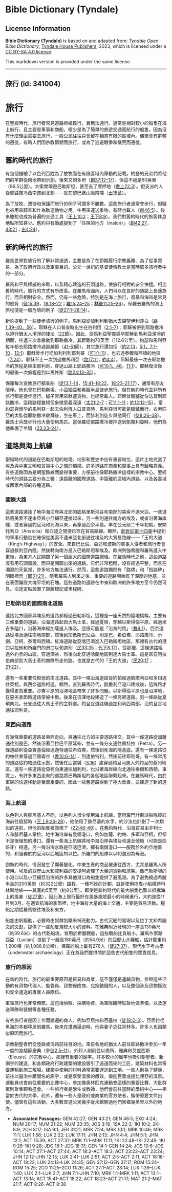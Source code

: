# Bible Dictionary (Tyndale)

## License Information

**Bible Dictionary (Tyndale)** is based on and adapted from: _Tyndale Open Bible Dictionary_, [Tyndale House Publishers](https://tyndaleopenresources.com/), 2023, which is licensed under a [CC BY-SA 4.0 license](https://creativecommons.org/licenses/by-sa/4.0/legalcode.en).

This markdown version is provided under the same license.



--------------------------------

## 旅行 (id: 341004)

旅行
==

在聖經時代，旅行者常見道路崎嶇難行，且無法通行。通常是相對較小的船隻在海上航行，且主要是軍事和商船，極少是為了簡單的旅遊交通而航行的船隻。因為沒有什麼理由需要去旅行，一般公民往往只會留在相當有限的區域內。偶爾會有群體的遷徙，有時人們因宗教節期而旅行，或為了逃避戰爭和饑荒而遷徙。

舊約時代的旅行
-------

有幾個描繪了以色列百姓為了放牧而在有限區域內移動的記載。約瑟的兄弟們將他們的羊群從南地帶到示劍，後來又到多坍（[創37:12–17](https://ref.ly/Gen37:12-Gen37:17)），但這不過是60英里（96\.5公里）。大衛曾環遊巴勒斯坦，甚至去了摩押地（[撒上22:3](https://ref.ly/1Sam22:3)）。但支派的人從耶路撒冷西南遷到北部——就在黎巴嫩山脈南端（[士18章](https://ref.ly/Judg18:1-Judg18:31)）。

為了放牧、遷徙和保護而旅行的例子可謂多不勝數。這些旅行者通常會步行，但驢也被用來騎乘和作為馱運動物之用。牛用來運送重物，有時也載人（[創46:5](https://ref.ly/Gen46:5)）。後來駱駝也成為普遍的交通工具（[王上10:2](https://ref.ly/1Kgs10:2)；[王下8:9](https://ref.ly/2Kgs8:9)）。我們對舊約時代的旅客休息地點所知甚少。舊約只有幾處提到了「住宿的地方（malon）」（[創42:27](https://ref.ly/Gen42:27)，[43:21](https://ref.ly/Gen43:21)；[出4:24](https://ref.ly/Exod4:24)）。

新約時代的旅行
-------

羅馬世界對旅行的了解非常通透，主要是為了在節期履行宗教義務、為了從事貿易、為了政府行政以及軍事目的。公元一世紀的基督徒傳教士是當時眾多旅行者中的一部分。

羅馬和平與權威的來臨，以及精心建造的石頭道路，使旅行相對的安全快捷。相比舊約時代，旅行的方式有所改善。在羅馬帝國內，人們可以在良好的道路上長途旅行，而且相對安全。然而，仍有一些危險，特別是在海上旅行，風暴和海盜是常見的威脅（[徒15:39](https://ref.ly/Acts15:39)，[18:18–22](https://ref.ly/Acts18:18-Acts18:22)；[羅15:24–25](https://ref.ly/Rom15:24-Rom15:25)；[林後11:25–26](https://ref.ly/2Cor11:25-2Cor11:26)）。保羅去羅馬的海上旅程便是一個危險的例子（[徒27:1–28:14](https://ref.ly/Acts27:1-Acts28:14)）。

新約提到了一些徒步旅行的例子。馬利亞從加利利到猶大去探望伊利莎白（[路1:39–40、56](https://ref.ly/Luke1:39-Luke1:40,Luke1:56)）。耶穌在人口普查時出生在伯利恆（[2:1–7](https://ref.ly/Luke2:1-Luke2:7)）；耶穌被帶到耶路撒冷以遵行猶太人潔淨的律法（[22](https://ref.ly/Luke2:22)節）。因此，從馬利亞聖靈感孕耶穌到馬利亞潔淨的期間，往返三次拿撒勒到耶路撒冷，其距離約70英里（112\.6公里）。約瑟和馬利亞每年都去耶路撒冷過逾越節（[41–51](https://ref.ly/Luke2:41-Luke2:51)節）。其它旅行還包括（[約2:13](https://ref.ly/John2:13)，[5:1，](https://ref.ly/John5:1)[7:1–10](https://ref.ly/John7:1-John7:10)，[12:1](https://ref.ly/John12:1)）耶穌曾步行從加利利到耶利哥（[可1:1–11](https://ref.ly/Mark1:1-Mark1:11)），也去過泰爾和西頓的地區（[7:24](https://ref.ly/Mark7:24)）。耶穌不止一次到過撒馬利亞（[路17:11](https://ref.ly/Luke17:11)；[約4:4](https://ref.ly/John4:4)）。耶穌最後一次去耶路撒冷的旅程是經由耶利哥，穿過山路上耶路撒冷（[可10:1、46](https://ref.ly/Mark10:1,Mark10:46)，[11:1](https://ref.ly/Mark11:1)）。耶穌復活後的最後一次旅程是到以馬忤斯（[路24:13–35](https://ref.ly/Luke24:13-Luke24:35)）。

保羅每次宣教旅行都乘船（[徒13:1–14](https://ref.ly/Acts13:1-Acts13:14)，[15:41–18:22](https://ref.ly/Acts15:41-Acts18:22)，[18:23–21:17](https://ref.ly/Acts18:23-Acts21:17)），通常有朋友陪伴。他也曾在巴勒斯坦、小亞細亞和希臘半島徒步旅行。但在新約時代並非所有旅行都是徒步進行。驢子常用來馱運貨物，也經常載人。耶穌曾騎驢從伯法其到耶路撒冷，這段路程雖短但象徵意義深遠（[太21:2–7](https://ref.ly/Matt21:2-Matt21:7)；[可11:1–11](https://ref.ly/Mark11:1-Mark11:11)；[約12:12–15](https://ref.ly/John12:12-John12:15)）。當約瑟與懷孕的馬利亞一起去伯利恆人口普查時，馬利亞很可能是騎驢而行。衣索匹亞的太監從耶路撒冷敬拜後，坐在車上，而腓利則徒步與他同行（[徒8:26–38](https://ref.ly/Acts8:26-Acts8:38)）。羅馬士兵既步行也大量使用馬匹。當保羅從耶路撒冷被押送到凱撒利亞時，他們為他準備了坐騎（[23:23–24](https://ref.ly/Acts23:23-Acts23:24)）。

道路與海上航線
-------

聖經時代的道路在巴勒斯坦的地理、地形和歷史中佔有重要地位，這片土地充當了埃及與中東文明和貿易中心之間的橋樑。許多道路在商業和軍事上具有戰略意義。有些道路因為是朝聖路線而變得重要，方便前往像耶路撒冷這樣的宗教中心。聖經時代的道路主要分為三種：遠距離的國際道路、中距離的區域內道路，以及各區域或國家內部的各種道路。

### 國際大路

這些道路連接了地中海沿岸與北部的底格里斯河谷和南部的美索不達米亞。一些道路將美索不達米亞與小亞細亞連接起來，另一些則通往南方的埃及，或者沿著海岸線，或者穿過約旦河和死海以東，再穿過西奈半島。早在公元前二千年初期，安納托利亞（Anatolia）和亞述之間便已存在貿易路線。顯然，[創世記第十四章](https://ref.ly/Gen14:1-Gen14:24)中提到的軍事行動旨在確保從美索不達米亞北部通往埃及的大貿易路線——「王的大道（King’s Highway）」的安全。來自巴比倫、亞述和波斯的軍事入侵者和旅行者會穿過敘利亞內陸，然後轉向南方進入巴勒斯坦和埃及。歐洲列強希臘和羅馬進入中東後，為東方人民開闢了另一個龐大的國際道路網絡。在羅馬時代之前，這些道路沒有用石頭鋪設，而只是開闢出來的通路。它們非常粗糙，沒有經過平整，而且在潮濕的天氣裡，許多地方無法通行。然而，這些道路顯然有「路標」和「指路碑」明確標示[（耶31:21）](https://ref.ly/Jer31:21)。隨著羅馬人到來之後，重要的道路開始有了深厚的地基，並在表面鋪設大塊平坦的石塊。這些道路的遺跡在中東和歐洲的許多地方至今仍然可見。沿途定點設置了距離標記或里程碑。

### 巴勒斯坦的國際南北道路

連接北方國家與埃及的道路都經過巴勒斯坦，這裡是一座天然的陸地橋樑。主要有三條重要的道路。沿海道路起自大馬士革，經過夏瑣，穿越以斯得倫平原，經過米吉多隘口，沿著海岸經加薩進入埃及。這很可能是「沿海的路」（[賽9:1](https://ref.ly/Isa9:1)）。西奈道路從埃及通往南地南部，然後到加低斯巴尼亞、別是巴、希伯崙、耶路撒冷、示劍、亞柯、泰爾和西頓。紅海道路從亞喀巴灣進入巴勒斯坦地區，那裡有古代的港口以拉他和所羅門的港口以旬迦別（[民33:35](https://ref.ly/Num33:35)；[代下8:17](https://ref.ly/2Chr8:17)）。從那裡，這條道路經過外約旦的山區，穿過深谷，然後向北穿過哈蘭地區到達大馬士革。這是來自阿拉伯南部到大馬士革的商隊所走的路，也就是古代的「王的大道」（[民20:17](https://ref.ly/Num20:17)；[21:22](https://ref.ly/Num21:22)）。

還有一些重要性較低的南北道路。其中一條沿海道路從約帕經過凱撒利亞和多珥通往亞柯，與西奈道路相連。顯然，直到羅馬時代，凱撒利亞港口建成後，這條路才變得更為重要。沙崙平原的沼澤地區帶來了許多問題。以斯得倫平原也是沼澤地，在惡劣季節時道路常被中斷。後來在沼澤地段建造了一條高架道路。另一條路從夏瑣向北，分支通往大馬士革的主幹道。約旦谷道路繞過加利利西南部，沿約旦谷地通往耶利哥。

### 東西向道路

有幾條重要的道路呈東西走向，與通往北方的主要道路相交。其中一條道路從加薩通往別是巴，然後沿著亞拉巴平原延伸，並有一條分支通往佩特拉（Petra）。另一條道路則從亞實基倫經過迦特通往希伯崙，然後到死海的隱基底。還有一條道路從約帕往東穿過亞雅崙谷（[書10:6–14](https://ref.ly/Josh10:6-Josh10:14)），到達伯特利，然後前往耶利哥。有一條常用的道路從約帕通往示劍，然後在亞當城（[3:16](https://ref.ly/Josh3:16)）處穿過約旦河進入外約旦的基列地區。還有一些道路從亞柯向東通往加利利，也沿著海岸線向北通往泰爾和西頓。事實上，有許多東西走向的道路將巴勒斯坦的各個地區聯繫起來。在羅馬時代，由於軍隊的快速移動是至關重要的，因此一些舊道路得到了極大改善，並建造了新的道路。

### 海上航道

以色列人與腓尼基人不同，以色列人很少使用海上航線。當所羅門計劃派船隊經紅海前往俄斐時（[王上9:26–28](https://ref.ly/1Kgs9:26-1Kgs9:28)），他使用了腓尼基的水手。約沙法也計劃了一次類似的遠航，但他的船隻被毀壞了（[22:48–49](https://ref.ly/1Kgs22:48-1Kgs22:49)）。在舊約時代，沿海貿易由非利士人和腓尼基人掌控。地中海沿岸有幾個港口，例如加薩、約帕、多珥和亞柯，但都不是很理想的港口。還有一些海上航線將地中海沿岸與埃及和遠至他施（可能是西班牙）相連。另一條沿海水路是亞喀巴灣，擁有兩個港口——服務於外約旦地區的，和服務於約旦河以西地區的以拉。所羅門的船隊以以旬迦別為母港。

到新約時代，情況發生了顯著變化。中東生產的商品被運往西方，尤其是羅馬人所使用。埃及的亞歷山大和敘利亞的安提阿處理了大量的貨物和旅客。像巴勒斯坦的小港口以及小亞細亞沿海的許多其他港口為船隻提供了避風港。為了避免繞過希臘半島的200英里（約322公里）路程，一種巧妙的計劃，就是使用拖曳小船橫跨科林斯地峽——其寬約5英里（約8公里）。即使是新約時代的最大船隻也難以抵擋海上的風暴（[徒27章](https://ref.ly/Acts27:1-Acts27:44)），因此海上旅行最好在風暴風險最小的時候進行，大約是從11月到3月。在適宜航海的季節裡，地中海有大量的海上交通，主要是貿易活動。糧船定期從羅馬駛往埃及和東方。

船隻由帆驅動，必要時由奴隸划槳來補充動力。古代沉船的發現以及拉丁文和希臘文的文獻，提供了一些船隻規模大小的資料。在雅典附近發現的一座長130英尺（約39\.6米）的古代乾船塢，曾用於希臘戰船，這些戰船比貨船小。羅馬作家路西亞（Lucian）提到了一艘長180英尺（約54\.9米）的亞歷山大糧船，估計載重約1,200噸（約1,088\.6公噸）。保羅的船上載有276人（[徒27:37](https://ref.ly/Acts27:37)）。現代水下考古學（underwater archaeology）正在為我們提供關於這些古代船隻的寶貴信息。

### 旅行的原因

在新約時代，旅行的最重要原因是貿易和商業，這不僅僅是運輸貨物。參與這些活動的有貨物代理人、監管員、貨物保險商、兌換銀錢的人，以及整個涉及貨物獲取和安全運送的專業人員隊伍。

軍事旅行也非常頻繁。這包括偵察、採購物資、為軍隊臨時駐紮地做準備，以及運送軍隊和裝備等各種任務。

有些旅行者是因工作而變遷的商人，例如亞居拉和百基拉（[徒18:2–3](https://ref.ly/Acts18:2-Acts18:3)）。亞居拉從黑海的本都移居到羅馬，後來在遭遇逼迫時，他與妻子逃往哥林多。許多人也因類似原因而旅行。

宗教朝聖者們從陸路或海路前往目的地。來自各地的猶太人前往耶路撒冷參加一年一度的逾越節慶典（參[徒2:5–11](https://ref.ly/Acts2:5-Acts2:11)）。外邦人則前往以弗所、雅典和艾盧西斯（Eleusis）的宗教中心，那裡有重要的廟宇。許多較小的廟宇也吸引朝聖者。新廟宇的建造，和各類政府行政建築的建設吸引了遠道而來的工匠，建築材料也常需要運輸到施工現場。建築中使用的材料通常需要運送到工地。一些人則為了健康，前往以醫治神蹟聞名的廟宇，或是享受溫泉的療效，像迦百農或提比哩亞的溫泉。運動員也會前往重要的比賽中心，參加像奧林匹克運動會這樣的重要比賽，大批群眾則聚集觀看盛會。一些旅行者是學生或教師，他們會前往當時的學術中心——相當於古代的大學。此外，還有一些人是政府或商業的官方使者，攜帶重要文件出使。儘管有這些活動，大多數普通公民幾乎從未離開過他們家鄉幾英里以外的地方。

* **Associated Passages:** GEN 42:27; GEN 43:21; GEN 46:5; EXO 4:24; NUM 20:17; NUM 21:22; NUM 33:35; JOS 3:16; 1SA 22:3; 1KI 10:2; 2KI 8:9; 2CH 8:17; ISA 9:1; JER 31:21; MRK 7:24; MRK 10:1; MRK 10:46; MRK 11:1; LUK 1:56; LUK 2:22; LUK 17:11; JHN 2:13; JHN 4:4; JHN 5:1; JHN 12:1; ACT 15:39; ACT 27:37; MRK 11:1–MRK 11:11; 1KI 22:48–1KI 22:49; 1KI 9:26–1KI 9:28; JDG 18:1–JDG 18:31; GEN 14:1–GEN 14:24; JOS 10:6–JOS 10:14; ACT 27:1–ACT 27:44; ACT 18:2–ACT 18:3; ACT 23:23–ACT 23:24; JHN 12:12–JHN 12:15; LUK 2:41–LUK 2:51; ACT 2:5–ACT 2:11; ACT 18:18–ACT 18:22; LUK 24:13–LUK 24:35; GEN 37:12–GEN 37:17; ROM 15:24–ROM 15:25; 2CO 11:25–2CO 11:26; ACT 27:1–ACT 28:14; LUK 1:39–LUK 1:40; LUK 2:1–LUK 2:7; JHN 7:1–JHN 7:10; MRK 1:1–MRK 1:11; ACT 13:1–ACT 13:14; ACT 15:41–ACT 18:22; ACT 18:23–ACT 21:17; MAT 21:2–MAT 21:7; ACT 8:26–ACT 8:38

